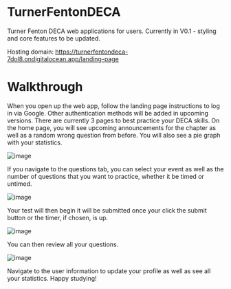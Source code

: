 # TurnerFentonDECA
Turner Fenton DECA web applications for users. Currently in V0.1 - styling and core features to be updated.

Hosting domain: https://turnerfentondeca-7dol8.ondigitalocean.app/landing-page

# Walkthrough 

When you open up the web app, follow the landing page instructions to log in via Google. Other authentication methods will be added in upcoming versions. There are currently 3 pages to best practice your DECA skills. On the home page, you will see upcoming announcements for the chapter as well as a random wrong question from before. You will also see a pie graph with your statistics.

![image](https://github.com/blueishfiend692/TurnerFentonDECA/assets/111524121/ee6deb2f-ecb3-4d58-b300-db97499b01fa)

If you navigate to the questions tab, you can select your event as well as the number of questions that you want to practice, whether it be timed or untimed.

![image](https://github.com/blueishfiend692/TurnerFentonDECA/assets/111524121/62335fcf-5375-4920-bb1e-ba212c730582)

Your test will then begin it will be submitted once your click the submit button or the timer, if chosen, is up. 

![image](https://github.com/blueishfiend692/TurnerFentonDECA/assets/111524121/aec2d642-99a5-4f9a-931e-5e06137a2b3e)

You can then review all your questions. 

![image](https://github.com/blueishfiend692/TurnerFentonDECA/assets/111524121/98e02ca4-c393-4ac5-97c6-e31fc4ddb303)

Navigate to the user information to update your profile as well as see all your statistics. Happy studying!



